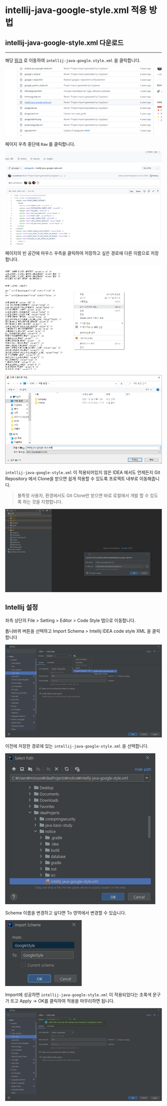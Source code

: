 # intellij-java-google-style.xml 적용 방법

## intellij-java-google-style.xml 다운로드

---


해당 [링크](https://github.com/google/styleguide) 로 이동하여 `intellij-java-google.style.xml` 을 클릭합니다.

![intellij-java-google-style1](../images/intellij-java-google-style1.png)

페이지 우측 중단에 `Raw` 를 클릭합니다.

![intellij-java-google-style2](../images/intellij-java-google-style2.png)

페이지의 빈 공간에 마우스 우측을 클릭하여 저장하고 싶은 경로에 다른 이름으로 저장합니다.

![intellij-java-google-style3](../images/intellij-java-google-style3.png)

![intellij-java-google-style4](../images/intellij-java-google-style4.png)

`intellij-java-google-style.xml` 이 적용되어있지 않은 IDEA 에서도 언제든지 Git Repository 에서 Clone을 받으면 쉽게 적용할 수 있도록 프로젝트 내부로 이동해줍니다.

> 불특정 사용자, 환경에서도 Git Clone만 받으면 바로 로컬에서 개발 할 수 있도록 하는 것을 지향합니다.

![intellij-java-google-style5](../images/intellij-java-google-style5.png)

## Intellij 설정

좌측 상단의 File > Setting > Editor > Code Style 탭으로 이동합니다.

톱니바퀴 버튼을 선택하고 Import Schema > Intellij IDEA code style XML 을 클릭합니다

![intellij-java-google-style6](../images/intellij-java-google-style6.png)

이전에 저장한 경로에 있는 `intellij-java-google-style.xml` 을 선택합니다.

![intellij-java-google-style7](../images/intellij-java-google-style7.png)

Scheme 이름을 변경하고 싶다면 To 영역에서 변경할 수 있습니다.

![intellij-java-google-style8](../images/intellij-java-google-style8.png)

Import에 성공하면 `intellij-java-google-style.xml` 이 적용되었다는 초록색 문구가 뜨고 Apply → OK를 클릭하여 적용을 마무리하면 됩니다.

![intellij-java-google-style9](../images/intellij-java-google-style9.png)